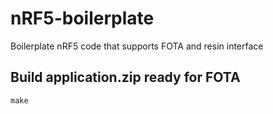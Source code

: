 # nRF5-boilerplate
Boilerplate nRF5 code that supports FOTA and resin interface

## Build application.zip ready for FOTA
`make`
